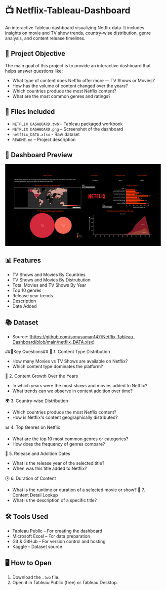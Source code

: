 # 📺 Netflix-Tableau-Dashboard
An interactive Tableau dashboard visualizing Netflix data. It includes insights on movie and TV show trends, country-wise distribution, genre analysis, and content release timelines.

## 📌 Project Objective
The main goal of this project is to provide an interactive dashboard that helps answer questions like:
- What type of content does Netflix offer more — TV Shows or Movies?
- How has the volume of content changed over the years?
- Which countries produce the most Netflix content?
- What are the most common genres and ratings?

## 📁 Files Included
- `NETFLIX DASHBOARD.twb` – Tableau packaged workbook
- `NETFLIX DASHBOARD.png` – Screenshot of the dashboard
- `netflix_DATA.xlsx` - Raw dataset
- `README.md` – Project description

## 📸 Dashboard Preview
![Dashboard](https://github.com/sonusuman147/Netflix-Tableau-Dashboard/blob/main/NETFLIX%20DASHBOARD.png)

## 📊 Features
- TV Shows and Movies By Countries
- TV Shows and Movies By Distrubution
- Total Movies and TV Shows By Year
- Top 10 genres
- Release year trends
- Description
- Date Added

## 📚 Dataset
- Source: [https://github.com/sonusuman147/Netflix-Tableau-Dashboard/blob/main/netflix_DATA.xlsx)

##📌Key Questions##
🎥 1. Content Type Distribution
- How many Movies vs TV Shows are available on Netflix?
- Which content type dominates the platform?

📅 2. Content Growth Over the Years
- In which years were the most shows and movies added to Netflix?
- What trends can we observe in content addition over time?

🌍 3. Country-wise Distribution
- Which countries produce the most Netflix content?
- How is Netflix's content geographically distributed?

📊 4. Top Genres on Netflix
- What are the top 10 most common genres or categories?
- How does the frequency of genres compare?

📆 5. Release and Addition Dates
- What is the release year of the selected title?
- When was this title added to Netflix?

🕒 6. Duration of Content
- What is the runtime or duration of a selected movie or show?
🧾 7. Content Detail Lookup
- What is the description of a specific title?

## 🛠️ Tools Used
- Tableau Public – For creating the dashboard
- Microsoft Excel – For data preparation
- Git & GitHub – For version control and hosting
- Kaggle – Dataset source

## 🖥️  How to Open
1. Download the `.twb` file.
2. Open it in Tableau Public (free) or Tableau Desktop.
